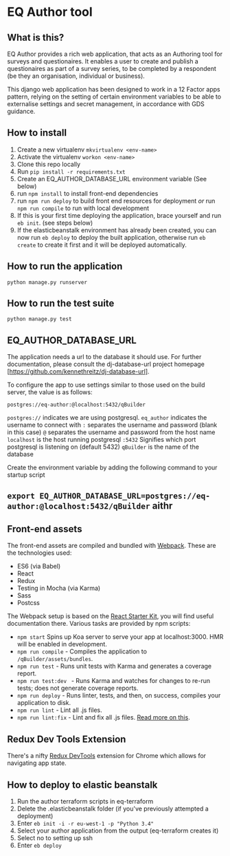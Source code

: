 # EQ Author tool

## What is this?

EQ Author provides a rich web application, that acts as an Authoring tool for surveys and questionaires. It enables a user to create and publish a questionaires as part of a survey series, to be completed by a respondent (be they an organisation, individual or business).

This django web application has been designed to work in a 12 Factor apps pattern, relying on the setting of certain environment variables to be able to externalise settings and secret management, in accordance with GDS guidance.

## How to install

1. Create a new virtualenv `mkvirtualenv <env-name>`
2. Activate the virtualenv `workon <env-name>`
3. Clone this repo locally
4. Run `pip install -r requirements.txt`
5. Create an EQ_AUTHOR_DATABASE_URL environment variable (See below)
6. run `npm install` to install front-end dependencies
7. run `npm run deploy` to build front end resources for deployment *or* run `npm run compile` to run with local development
8. If this is your first time deploying the application, brace yourself and run `eb init`. (see steps below)
9. If the elasticbeanstalk environment has already been created, you can now run `eb deploy` to deploy the built application, otherwise run `eb create` to create it first and it will be deployed automatically.

## How to run the application

`python manage.py runserver`

## How to run the test suite

`python manage.py test`

## EQ_AUTHOR_DATABASE_URL

The application needs a url to the database it should use.  For further documentation,
please consult the dj-database-url project homepage [https://github.com/kennethreitz/dj-database-url].

To configure the app to use settings similar to those used on the build server, the value is as follows:

`postgres://eq-author:@localhost:5432/qBuilder`

`postgres://` indicates we are using postgresql.
`eq_author` indicates the username to connect with
`:` separates the username and password (blank in this case)
`@` separates the username and password from the host name
`localhost` is the host running postgresql
`:5432` Signifies which port postgresql is listening on (default 5432)
`qBuilder` is the name of the database

Create the environment variable by adding the following command to your startup script

`export EQ_AUTHOR_DATABASE_URL=postgres://eq-author:@localhost:5432/qBuilder`
aithr
---

## Front-end assets

The front-end assets are compiled and bundled with [Webpack](https://webpack.github.io/). These are the technologies used:

- ES6 (via Babel)
- React
- Redux
- Testing in Mocha (via Karma)
- Sass
- Postcss

The Webpack setup is based on the [React Starter Kit](https://github.com/davezuko/react-redux-starter-kit), you will find useful documentation there. Various tasks are provided by npm scripts:

- `npm start` Spins up Koa server to serve your app at localhost:3000. HMR will be enabled in development.
- `npm run compile` - Compiles the application to `/qBuilder/assets/bundles`.
- `npm run test` - Runs unit tests with Karma and generates a coverage report.
- `npm run test:dev ` - Runs Karma and watches for changes to re-run tests; does not generate coverage reports.
- `npm run deploy` - Runs linter, tests, and then, on success, compiles your application to disk.
- `npm run lint` - Lint all .js files.
- `npm run lint:fix` - Lint and fix all .js files. [Read more on this](http://eslint.org/docs/user-guide/command-line-interface.html#fix).

## Redux Dev Tools Extension

There's a nifty [Redux DevTools](https://chrome.google.com/webstore/detail/redux-devtools/lmhkpmbekcpmknklioeibfkpmmfibljd?hl=en) extension for Chrome which allows for navigating app state.


## How to deploy to elastic beanstalk
1. Run the author terraform scripts in eq-terraform
2. Delete the .elasticbeanstalk folder (if you've previously attempted a deployment)
3. Enter `eb init -i -r eu-west-1 -p "Python 3.4"`
4. Select your author application from the output (eq-terraform creates it)
5. Select no to setting up ssh
6. Enter `eb deploy`
